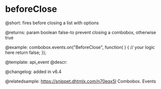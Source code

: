beforeClose
=============

@short: fires before closing a list with options

@returns:
param 	boolean		false-to prevent closing a combobox, otherwise true



@example:
combobox.events.on("BeforeClose", function( ) {
    // your logic here
    return false;
});


@template: api_event
@descr:

@changelog: added in v6.4

@relatedsample: https://snippet.dhtmlx.com/n70eqx5l	Combobox. Events